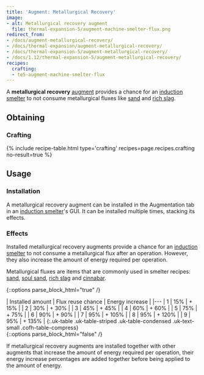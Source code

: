 ```yaml
---
title: 'Augment: Metallurgical Recovery'
image:
- alt: Metallurgical recovery augment
  file: thermal-expansion-5/augment-machine-smelter-flux.png
redirect_from:
- /docs/augment-metallurgical-recovery/
- /docs/thermal-expansion/augment-metallurgical-recovery/
- /docs/thermal-expansion-5/augment-metallurgical-recovery/
- /docs/1.12/thermal-expansion-5/augment-metallurgical-recovery/
recipes:
  crafting:
  - te5-augment-machine-smelter-flux
---
```


A **metallurgical recovery** [augment](/docs/1.12/thermal-expansion/augments/) provides a chance for an
[induction smelter](/docs/1.12/thermal-expansion/induction-smelter/) to not consume metallurgical
fluxes like [sand](https://minecraft.gamepedia.com/Sand) and [rich
slag](/docs/1.12/thermal-foundation/rich-slag/).


Obtaining
---------

### Crafting
{% include recipe-table.html type='crafting' recipes=page.recipes.crafting no-result=true %}


Usage
-----

### Installation
A metallurgical recovery augment can be installed in the Augmentation tab in an
[induction smelter](/docs/1.12/thermal-expansion/induction-smelter/)'s GUI. It can be installed
multiple times, stacking its effects.

### Effects
Installed metallurgical recovery augments provide a chance for an [induction
smelter](/docs/1.12/thermal-expansion/induction-smelter/) to not consume a metallurgical flux after an
operation. However, they also increase the amount of energy required per
operation.

Metallurgical fluxes are items that are commonly used in smelter recipes:
[sand](https://minecraft.gamepedia.com/Sand), [soul
sand](https://minecraft.gamepedia.com/Soul_Sand), [rich slag](/docs/1.12/thermal-foundation/rich-slag/)
and [cinnabar](/docs/1.12/thermal-foundation/cinnabar/).

{::options parse_block_html="true" /}
<div class="uk-overflow-container">
| Installed amount | Flux reuse chance | Energy increase |
|---
| 1 | 15% | + 15% |
| 2 | 30% | + 30% |
| 3 | 45% | + 45% |
| 4 | 60% | + 60% |
| 5 | 75% | + 75% |
| 6 | 90% | + 90% |
| 7 | 95% | + 105% |
| 8 | 95% | + 120% |
| 9 | 95% | + 135% |
{:.uk-table .uk-table-striped .uk-table-condensed .uk-text-small .cofh-table-compress}
</div>
{::options parse_block_html="false" /}

If metallurgical recovery augments are installed together with other augments
that increase the amount of energy required per operation, their energy increase
percentages are added together before being applied to the amount of energy.

